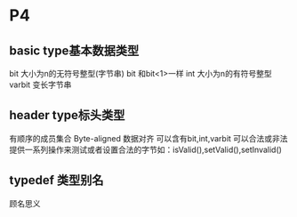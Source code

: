 # P4
## basic type基本数据类型
bit<n> 大小为n的无符号整型(字节串)
bit 和bit<1>一样
int<n> 大小为n的有符号整型
varbit<n> 变长字节串
## header type标头类型
有顺序的成员集合
Byte-aligned 数据对齐
可以含有bit<n>,int<n>,varbit<n>
可以合法或非法
提供一系列操作来测试或者设置合法的字节如：isValid(),setValid(),setInvalid()

## typedef 类型别名
顾名思义